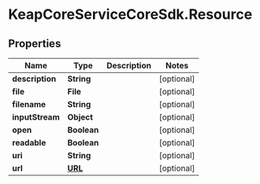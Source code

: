 # KeapCoreServiceCoreSdk.Resource

## Properties

Name | Type | Description | Notes
------------ | ------------- | ------------- | -------------
**description** | **String** |  | [optional] 
**file** | **File** |  | [optional] 
**filename** | **String** |  | [optional] 
**inputStream** | **Object** |  | [optional] 
**open** | **Boolean** |  | [optional] 
**readable** | **Boolean** |  | [optional] 
**uri** | **String** |  | [optional] 
**url** | [**URL**](URL.md) |  | [optional] 


